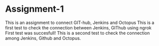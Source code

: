# Assignment-1
This is an assignment to connect GIT-hub, Jenkins and Octopus
This is a first test to check the connection between Jenkins, GIThub using ngrok
First test was succesfull!
This is a second test to check the connection among Jenkins, Github and Octopus.
